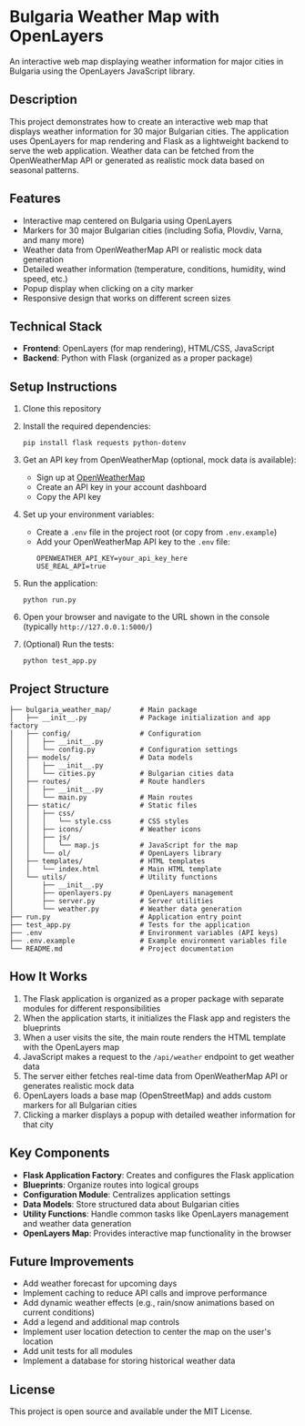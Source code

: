 # Bulgaria Weather Map with OpenLayers

An interactive web map displaying weather information for major cities in Bulgaria using the OpenLayers JavaScript library.

## Description

This project demonstrates how to create an interactive web map that displays weather information for 30 major Bulgarian cities. The application uses OpenLayers for map rendering and Flask as a lightweight backend to serve the web application. Weather data can be fetched from the OpenWeatherMap API or generated as realistic mock data based on seasonal patterns.

## Features

- Interactive map centered on Bulgaria using OpenLayers
- Markers for 30 major Bulgarian cities (including Sofia, Plovdiv, Varna, and many more)
- Weather data from OpenWeatherMap API or realistic mock data generation
- Detailed weather information (temperature, conditions, humidity, wind speed, etc.)
- Popup display when clicking on a city marker
- Responsive design that works on different screen sizes

## Technical Stack

- **Frontend**: OpenLayers (for map rendering), HTML/CSS, JavaScript
- **Backend**: Python with Flask (organized as a proper package)

## Setup Instructions

1. Clone this repository
2. Install the required dependencies:
   ```
   pip install flask requests python-dotenv
   ```
3. Get an API key from OpenWeatherMap (optional, mock data is available):
   - Sign up at [OpenWeatherMap](https://openweathermap.org/api)
   - Create an API key in your account dashboard
   - Copy the API key
4. Set up your environment variables:
   - Create a `.env` file in the project root (or copy from `.env.example`)
   - Add your OpenWeatherMap API key to the `.env` file:
     ```
     OPENWEATHER_API_KEY=your_api_key_here
     USE_REAL_API=true
     ```
5. Run the application:
   ```
   python run.py
   ```
6. Open your browser and navigate to the URL shown in the console (typically `http://127.0.0.1:5000/`)

7. (Optional) Run the tests:
   ```
   python test_app.py
   ```

## Project Structure

```
├── bulgaria_weather_map/       # Main package
│   ├── __init__.py             # Package initialization and app factory
│   ├── config/                 # Configuration
│   │   ├── __init__.py
│   │   └── config.py           # Configuration settings
│   ├── models/                 # Data models
│   │   ├── __init__.py
│   │   └── cities.py           # Bulgarian cities data
│   ├── routes/                 # Route handlers
│   │   ├── __init__.py
│   │   └── main.py             # Main routes
│   ├── static/                 # Static files
│   │   ├── css/
│   │   │   └── style.css       # CSS styles
│   │   ├── icons/              # Weather icons
│   │   ├── js/
│   │   │   └── map.js          # JavaScript for the map
│   │   └── ol/                 # OpenLayers library
│   ├── templates/              # HTML templates
│   │   └── index.html          # Main HTML template
│   └── utils/                  # Utility functions
│       ├── __init__.py
│       ├── openlayers.py       # OpenLayers management
│       ├── server.py           # Server utilities
│       └── weather.py          # Weather data generation
├── run.py                      # Application entry point
├── test_app.py                 # Tests for the application
├── .env                        # Environment variables (API keys)
├── .env.example                # Example environment variables file
└── README.md                   # Project documentation
```

## How It Works

1. The Flask application is organized as a proper package with separate modules for different responsibilities
2. When the application starts, it initializes the Flask app and registers the blueprints
3. When a user visits the site, the main route renders the HTML template with the OpenLayers map
4. JavaScript makes a request to the `/api/weather` endpoint to get weather data
5. The server either fetches real-time data from OpenWeatherMap API or generates realistic mock data
6. OpenLayers loads a base map (OpenStreetMap) and adds custom markers for all Bulgarian cities
7. Clicking a marker displays a popup with detailed weather information for that city

## Key Components

- **Flask Application Factory**: Creates and configures the Flask application
- **Blueprints**: Organize routes into logical groups
- **Configuration Module**: Centralizes application settings
- **Data Models**: Store structured data about Bulgarian cities
- **Utility Functions**: Handle common tasks like OpenLayers management and weather data generation
- **OpenLayers Map**: Provides interactive map functionality in the browser

## Future Improvements

- Add weather forecast for upcoming days
- Implement caching to reduce API calls and improve performance
- Add dynamic weather effects (e.g., rain/snow animations based on current conditions)
- Add a legend and additional map controls
- Implement user location detection to center the map on the user's location
- Add unit tests for all modules
- Implement a database for storing historical weather data

## License

This project is open source and available under the MIT License.
